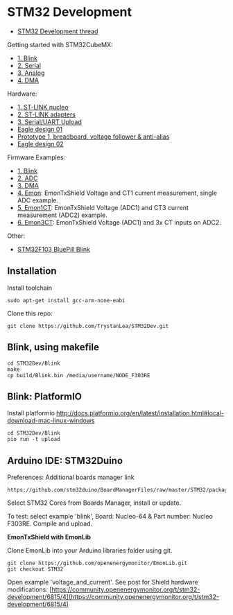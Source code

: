 # STM32 Development

- [STM32 Development thread](https://community.openenergymonitor.org/t/stm32-development)

Getting started with STM32CubeMX:

- [1. Blink](docs/Blink.md)
- [2. Serial](docs/Serial.md)
- [3. Analog](docs/Analog.md)
- [4. DMA](docs/DMA.md)

Hardware:

- [1. ST-LINK nucleo](docs/ST-LINK.md)
- [2. ST-LINK adapters](docs/st-link2.md)
- [3. Serial/UART Upload](docs/uartupload.md)
- [Eagle design 01](Hardware/1)
- [Prototype 1, breadboard, voltage follower & anti-alias](docs/prototype1.md)
- [Eagle design 02](Hardware/2)

Firmware Examples:

- [1. Blink](Blink)
- [2. ADC](ADC)
- [3. DMA](DMA)
- [4. Emon](Emon): EmonTxShield Voltage and CT1 current measurement, single ADC example.
- [5. Emon1CT](Emon1CT): EmonTxShield Voltage (ADC1) and CT3 current measurement (ADC2) example.
- [6. Emon3CT](Emon3CT): EmonTxShield Voltage (ADC1) and 3x CT inputs on ADC2.


Other:

- [STM32F103 BluePill Blink](docs/bluepill.md)

## Installation

Install toolchain
    
    sudo apt-get install gcc-arm-none-eabi
    
Clone this repo:

    git clone https://github.com/TrystanLea/STM32Dev.git

## Blink, using makefile

    cd STM32Dev/Blink
    make
    cp build/Blink.bin /media/username/NODE_F303RE

## Blink: PlatformIO

Install platformio http://docs.platformio.org/en/latest/installation.html#local-download-mac-linux-windows

    cd STM32Dev/Blink
    pio run -t upload

## Arduino IDE: STM32Duino

Preferences: Additional boards manager link

    https://github.com/stm32duino/BoardManagerFiles/raw/master/STM32/package_stm_index.json
    
Select STM32 Cores from Boards Manager, install or update.

To test: select example 'blink', Board: Nucleo-64 & Part number: Nucleo F303RE.
Compile and upload.

**EmonTxShield with EmonLib**

Clone EmonLib into your Arduino libraries folder using git.

    git clone https://github.com/openenergymonitor/EmonLib.git
    git checkout STM32
    
Open example 'voltage_and_current'. See post for Shield hardware modifications:
[https://community.openenergymonitor.org/t/stm32-development/6815/4](https://community.openenergymonitor.org/t/stm32-development/6815/4)

